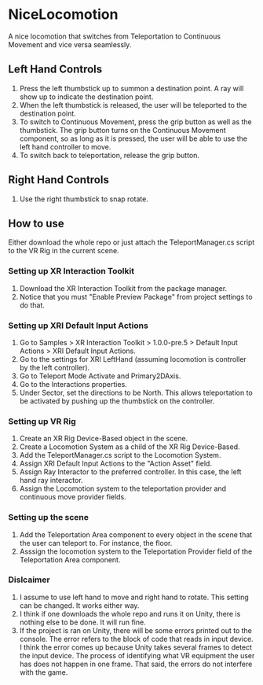 # NiceLocomotion
A nice locomotion that switches from Teleportation to Continuous Movement and vice versa seamlessly.

## Left Hand Controls
1. Press the left thumbstick up to summon a destination point. A ray will show up to indicate the destination point.
2. When the left thumbstick is released, the user will be teleported to the destination point.
3. To switch to Continuous Movement, press the grip button as well as the thumbstick. The grip button turns on the Continuous Movement component, so as long as it is pressed, the user will be able to use the left hand controller to move.
4. To switch back to teleportation, release the grip button.

## Right Hand Controls
1. Use the right thumbstick to snap rotate.
## How to use
Either download the whole repo or just attach the TeleportManager.cs script to the VR Rig in the current scene.
### Setting up XR Interaction Toolkit
1. Download the XR Interaction Toolkit from the package manager.
2. Notice that you must "Enable Preview Package" from project settings to do that.
### Setting up XRI Default Input Actions
1. Go to Samples > XR Interaction Toolkit > 1.0.0-pre.5 > Default Input Actions > XRI Default Input Actions.
2. Go to the settings for XRI LeftHand (assuming locomotion is controller by the left controller).
3. Go to Teleport Mode Activate and Primary2DAxis.
4. Go to the Interactions properties.
5. Under Sector, set the directions to be North. This allows teleportation to be activated by pushing up the thumbstick on the controller.
### Setting up VR Rig
1. Create an XR Rig Device-Based object in the scene.
2. Create a Locomotion System as a child of the XR Rig Device-Based.
3. Add the TeleportManager.cs script to the Locomotion System.
4. Assign XRI Default Input Actions to the "Action Asset" field.
5. Assign Ray Interactor to the preferred controller. In this case, the left hand ray interactor.
6. Assign the Locomotion system to the teleportation provider and continuous move provider fields.
### Setting up the scene
1. Add the Teleportation Area component to every object in the scene that the user can teleport to. For instance, the floor. 
2. Asssign the locomotion system to the Teleportation Provider field of the Teleportation Area component.

### Dislcaimer
1. I assume to use left hand to move and right hand to rotate. This setting can be changed. It works either way.
2. I think if one downloads the whole repo and runs it on Unity, there is nothing else to be done. It will run fine.
3. If the project is ran on Unity, there will be some errors printed out to the console. The error refers to the block of code that reads in input device. I think the error comes up because Unity takes several frames to detect the input device. The process of identifying what VR equipment the user has does not happen in one frame. That said, the errors do not interfere with the game.
